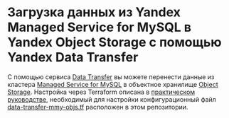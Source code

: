 # Загрузка данных из Yandex Managed Service for MySQL в Yandex Object Storage с помощью Yandex Data Transfer

С помощью сервиса [Data Transfer](https://cloud.yandex.ru/docs/data-transfer) вы можете перенести данные из кластера [Managed Service for MySQL](https://cloud.yandex.ru/docs/managed-mysql) в объектное хранилище [Object Storage](https://cloud.yandex.ru/docs/storage). Настройка через Terraform описана в [практическом руководстве](https://cloud.yandex.ru/docs/data-transfer/tutorials/mmy-objs-migration), необходимый для настройки конфигурационный файл [data-transfer-mmy-objs.tf](data-transfer-mmy-objs.tf) расположен в этом репозитории.
